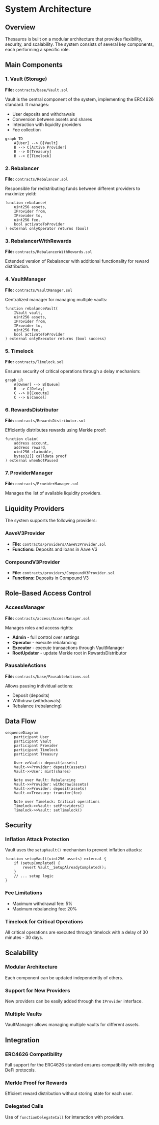 # System Architecture

## Overview

Thesauros is built on a modular architecture that provides flexibility, security, and scalability. The system consists of several key components, each performing a specific role.

## Main Components

### 1. Vault (Storage)

**File:** `contracts/base/Vault.sol`

Vault is the central component of the system, implementing the ERC4626 standard. It manages:
- User deposits and withdrawals
- Conversion between assets and shares
- Interaction with liquidity providers
- Fee collection

```mermaid
graph TD
    A[User] --> B[Vault]
    B --> C[Active Provider]
    B --> D[Treasury]
    B --> E[Timelock]
```

### 2. Rebalancer

**File:** `contracts/Rebalancer.sol`

Responsible for redistributing funds between different providers to maximize yield:

```solidity
function rebalance(
    uint256 assets,
    IProvider from,
    IProvider to,
    uint256 fee,
    bool activateToProvider
) external onlyOperator returns (bool)
```

### 3. RebalancerWithRewards

**File:** `contracts/RebalancerWithRewards.sol`

Extended version of Rebalancer with additional functionality for reward distribution.

### 4. VaultManager

**File:** `contracts/VaultManager.sol`

Centralized manager for managing multiple vaults:

```solidity
function rebalanceVault(
    IVault vault,
    uint256 assets,
    IProvider from,
    IProvider to,
    uint256 fee,
    bool activateToProvider
) external onlyExecutor returns (bool success)
```

### 5. Timelock

**File:** `contracts/Timelock.sol`

Ensures security of critical operations through a delay mechanism:

```mermaid
graph LR
    A[Owner] --> B[Queue]
    B --> C[Delay]
    C --> D[Execute]
    C --> E[Cancel]
```

### 6. RewardsDistributor

**File:** `contracts/RewardsDistributor.sol`

Efficiently distributes rewards using Merkle proof:

```solidity
function claim(
    address account,
    address reward,
    uint256 claimable,
    bytes32[] calldata proof
) external whenNotPaused
```

### 7. ProviderManager

**File:** `contracts/ProviderManager.sol`

Manages the list of available liquidity providers.

## Liquidity Providers

The system supports the following providers:

### AaveV3Provider
- **File:** `contracts/providers/AaveV3Provider.sol`
- **Functions:** Deposits and loans in Aave V3

### CompoundV3Provider
- **File:** `contracts/providers/CompoundV3Provider.sol`
- **Functions:** Deposits in Compound V3




## Role-Based Access Control

### AccessManager
**File:** `contracts/access/AccessManager.sol`

Manages roles and access rights:

- **Admin** - full control over settings
- **Operator** - execute rebalancing
- **Executor** - execute transactions through VaultManager
- **RootUpdater** - update Merkle root in RewardsDistributor

### PausableActions
**File:** `contracts/base/PausableActions.sol`

Allows pausing individual actions:
- Deposit (deposits)
- Withdraw (withdrawals)
- Rebalance (rebalancing)

## Data Flow

```mermaid
sequenceDiagram
    participant User
    participant Vault
    participant Provider
    participant Timelock
    participant Treasury
    
    User->>Vault: deposit(assets)
    Vault->>Provider: deposit(assets)
    Vault->>User: mint(shares)
    
    Note over Vault: Rebalancing
    Vault->>Provider: withdraw(assets)
    Vault->>Provider: deposit(assets)
    Vault->>Treasury: transfer(fee)
    
    Note over Timelock: Critical operations
    Timelock->>Vault: setProviders()
    Timelock->>Vault: setTimelock()
```

## Security

### Inflation Attack Protection
Vault uses the `setupVault()` mechanism to prevent inflation attacks:

```solidity
function setupVault(uint256 assets) external {
    if (setupCompleted) {
        revert Vault__SetupAlreadyCompleted();
    }
    // ... setup logic
}
```

### Fee Limitations
- Maximum withdrawal fee: 5%
- Maximum rebalancing fee: 20%

### Timelock for Critical Operations
All critical operations are executed through timelock with a delay of 30 minutes - 30 days.

## Scalability

### Modular Architecture
Each component can be updated independently of others.

### Support for New Providers
New providers can be easily added through the `IProvider` interface.

### Multiple Vaults
VaultManager allows managing multiple vaults for different assets.

## Integration

### ERC4626 Compatibility
Full support for the ERC4626 standard ensures compatibility with existing DeFi protocols.

### Merkle Proof for Rewards
Efficient reward distribution without storing state for each user.

### Delegated Calls
Use of `functionDelegateCall` for interaction with providers. 